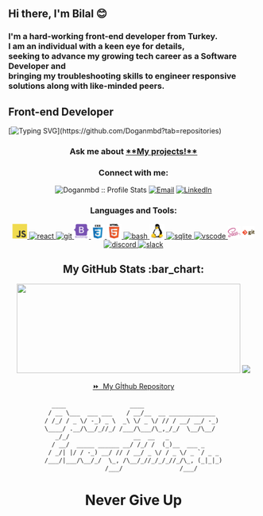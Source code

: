 <!-- <img src="https://media.giphy.com/media/4H3Ii5eLChYul9p7NL/giphy-downsized-large.gif" align="right" width="400" height="270"> -->

## Hi there,  I'm Bilal :blush: 
<h3 >I'm a hard-working front-end developer from Turkey. <br> I am an individual with a keen eye for details, <br> seeking to advance my growing tech career as a Software Developer and <br> bringing my troubleshooting skills to engineer responsive solutions along with like-minded peers.<br> </h3>
<!-- ### Welcome To My Github Profile <a href="https://github.com/Doganmbd?tab=repositories"><img src="https://media.giphy.com/media/hvRJCLFzcasrR4ia7z/giphy.gif" width="25px"></a> -->

## Front-end Developer
[![Typing SVG](https://readme-typing-svg.herokuapp.com?color=%2336BCF7&center=true&vCenter=true&width=1000&lines=Hi+there+👋,+I+am+Mustafa+Bilal+Doğan;+Welcome+to+My+Profile!;Always+learning+new+things;I+will+develop+myself+in+the+field+of+IT+for+life;)](https://github.com/Doganmbd?tab=repositories)


<h3 align="center"> Ask me about <a href="https://github.com/Doganmbd?tab=repositories">**My projects!**</a></h3>

<!-- <details align="center">
  <summary> <h3><em><img align="left" alt="React" width="26px" src="https://cdn.jsdelivr.net/gh/devicons/devicon/icons/react/react-original.svg" style="padding-right:10px;" /> &nbsp;Click For React Projects!</em></h3></summary>

  <p><a href="https://blog-app-context.netlify.app/" target="_blank" rel="noreferrer">Blog App Context Project with Firebase</a></p>
  <p><a href="https://movie-app-firebase-project.herokuapp.com/" target="_blank" rel="noreferrer">Movie App with Firebase </a></p>
  <p><a href="https://001-reactproject-birthday.netlify.app/" target="_blank" rel="noreferrer">Birthday </a></p>
  
</details>

<details align="center">
  <summary><h3><img align="left" alt="React" width="26px" src="https://encrypted-tbn0.gstatic.com/images?q=tbn:ANd9GcRuPaU91jpXhz1YU603rEZHW8f-imDpsky8aA&usqp=CAU" /> &nbsp;<em>Click For Javascript Projects!</em></h3></summary>
  <p><a href="https://agecalculatorpage.netlify.app/" target="_blank" rel="noreferrer">Age Calculator</a></p>
</details>

<details align="center">
  <summary><h3><img align="left" alt="React" width="26px" src="http://lz3g.com/wp-content/uploads/html.jpg" /> &nbsp;<em><em>Click For HTML/CSS Projects!</em></h3></summary>

</details>

<details align="center">
  <summary><h3><img align="left" alt="React" width="26px" src="https://previews.123rf.com/images/dirkercken/dirkercken1509/dirkercken150900020/44461736-la-solution-du-probl%C3%A8me-de-chercher-des-solutions-en-r%C3%A9solvant-les-probl%C3%A8mes-panneau-routier.jpg" /> &nbsp;<em><em>CoderByte JS Solution</em></h3></summary>

</details>


<details align="center">
  <summary><h3><img align="left" alt="React" width="26px" src="https://previews.123rf.com/images/dirkercken/dirkercken1509/dirkercken150900020/44461736-la-solution-du-probl%C3%A8me-de-chercher-des-solutions-en-r%C3%A9solvant-les-probl%C3%A8mes-panneau-routier.jpg" /> &nbsp;<em><em>Python Solution</em></h3></summary>

</details> -->
  
  
<!-- <img src="mbd.gif" alt="mbd" width=300 height=200 align="right"> -->


<h3 align="center">Connect with me:</h3>

<p align="center">
<img src="https://komarev.com/ghpvc/?username=Doganmbd&color=green" alt="Doganmbd :: Profile Stats"></a>
<a href="mailto:doganmbdogan@gmail.com"><img alt="Email" src="https://img.shields.io/badge/Email-doganmbdogan@gmail.com-blue?style=flat&logo=gmail"></a>
<a href="https://www.linkedin.com/in/bilal-do%C4%9Fan/" target="_blank"><img alt="LinkedIn" src="https://img.shields.io/badge/LinkedIn-@bilaldoğan-blue?style=flat&logo=linkedin"></a>

</p>

<h3 align="center">Languages and Tools:</h3>
<p align="center"> 
<a href="https://developer.mozilla.org/en-US/docs/Web/JavaScript" target="_blank"> <img src="https://raw.githubusercontent.com/devicons/devicon/master/icons/javascript/javascript-original.svg" alt="javascript" width="30" height="30" /> </a> 
<a href="https://reactjs.org/" target="_blank"> <img src="https://upload.wikimedia.org/wikipedia/commons/thumb/4/47/React.svg/1200px-React.svg.png" alt="react" width="33" height="30" /> </a> 
<a href="https://git-scm.com/" target="_blank"> <img src="https://www.vectorlogo.zone/logos/git-scm/git-scm-icon.svg" alt="git" width="30" height="30"/> </a>
<a href="https://getbootstrap.com" target="_blank"> <img src="https://raw.githubusercontent.com/devicons/devicon/master/icons/bootstrap/bootstrap-plain-wordmark.svg" alt="bootstrap" width="30" height="30"/> </a>
<a href="https://www.w3schools.com/css/" target="_blank"> <img src="https://raw.githubusercontent.com/devicons/devicon/master/icons/css3/css3-original-wordmark.svg" alt="css3" width="28" height="28"/> </a> 
<a href="https://www.w3.org/html/" target="_blank"> <img src="https://raw.githubusercontent.com/devicons/devicon/master/icons/html5/html5-original-wordmark.svg" alt="html5" width="30" height="30"/> </a> 
<a href="https://www.gnu.org/software/bash/" target="_blank"> <img src="https://www.vectorlogo.zone/logos/gnu_bash/gnu_bash-icon.svg" alt="bash" width="30" height="30"/> </a> 
<a href="https://www.linux.org/" target="_blank"> <img src="https://raw.githubusercontent.com/devicons/devicon/master/icons/linux/linux-original.svg" alt="linux" width="30" height="30"/> </a> 
<a href="https://www.sqlite.org/" target="_blank"> <img src="https://www.vectorlogo.zone/logos/sqlite/sqlite-icon.svg" alt="sqlite" width="30" height="30"/> </a>
<a href="https://code.visualstudio.com/" target="_blank"> <img src="https://upload.wikimedia.org/wikipedia/commons/thumb/9/9a/Visual_Studio_Code_1.35_icon.svg/1024px-Visual_Studio_Code_1.35_icon.svg.png" alt="vscode" width="30" height="30"/> </a>
<img  src="https://raw.githubusercontent.com/github/explore/80688e429a7d4ef2fca1e82350fe8e3517d3494d/topics/sass/sass.png" width="25" height="25" />
<img  src="https://raw.githubusercontent.com/github/explore/80688e429a7d4ef2fca1e82350fe8e3517d3494d/topics/git/git.png" width="25" height="25" />
<a href="https://discord.com/" target="_blank"> <img src="https://cdn4.iconfinder.com/data/icons/logos-and-brands/512/91_Discord_logo_logos-512.png" alt="discord" width="30" height="30"/> </a> 
<a href="https://slack.com/intl/en-tr/" target="_blank"> <img src="https://cdn.brandfolder.io/5H442O3W/as/pl546j-7le8zk-4nzzs1/Slack_Mark_Web.png" alt="slack" width="37" height="37"/> </a>
</p>

<h2 align="center">My GitHub Stats :bar_chart:</h2>
<p align="center">
  <img src="https://github-readme-stats.vercel.app/api?username=Doganmbd&show_icons=true&theme=tokyonight" width="450" height="180">
  <img src="https://github-readme-stats.vercel.app/api/top-langs/?username=Doganmbd&layout=compact&theme=tokyonight" height="180">
  
</p>


 
 


<div align=center>
<a href="https://github.com/Doganmbd?tab=repositories">⏩ &nbsp;My Gİthub Repository</a>

```
  ____                  ____                      
 / __ \___  ___ ___    / __/__  __ _____________  
/ /_/ / _ \/ -_) _ \  _\ \/ _ \/ // / __/ __/ -_) 
\____/ .__/\__/_//_/ /___/\___/\_,_/_/  \__/\__/  
   _/_/                  __  __   _               
  / __/  _____ ______ __/ /_/ /  (_)__  ___ _     
 / _/| |/ / -_) __/ // / __/ _ \/ / _ \/ _ `/ _ _ 
/___/|___/\__/_/  \_, /\__/_//_/_/_//_/\_, (_|_|_)
                 /___/                /___/       
```
<h1 align="center">Never Give Up</h1>


<!--
 <div align="center">
📊 &nbsp;**This week I spent my time on**

<!-- ![Wwakatime stats ](https://github-readme-stats-taupe-two.vercel.app/api/wakatime?username=Dogan-mb&hide_title=true&hide_border=true&langs_count=5&bg_color=00000000&text_color=777)
[![Doganmbd's wakatime stats](https://github-readme-stats.vercel.app/api/wakatime?username=Doganmbd&hide_progress=true)](https://github.com/anuraghazra/github-readme-stats)

</div> --> 








